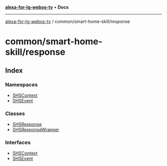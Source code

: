 [**alexa-for-lg-webos-tv**](../../../README.md) • **Docs**

***

[alexa-for-lg-webos-tv](../../../modules.md) / common/smart-home-skill/response

# common/smart-home-skill/response

## Index

### Namespaces

- [SHSContext](namespaces/SHSContext/README.md)
- [SHSEvent](namespaces/SHSEvent/README.md)

### Classes

- [SHSResponse](classes/SHSResponse.md)
- [SHSResponseWrapper](classes/SHSResponseWrapper.md)

### Interfaces

- [SHSContext](interfaces/SHSContext.md)
- [SHSEvent](interfaces/SHSEvent.md)
